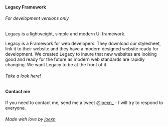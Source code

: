 #### Legacy Framework
###### For development versions only

Legacy is a lightweight, simple and modern UI framework.

Legacy is a Framework for web developers. They download our stylesheet, link it to their website and they have a modern designed website ready for development.
We created Legacy to insure that new websites are looking good and ready for the future as modern web standards are rapidly changing. We want Legacy to be at the front of it.

###### [Take a look here!](https://legacy-framework.com)

#### Contact me

If you need to contact me, send me a tweet [@joexn_](https://twitter.com/@joexn_) - I will try to respond to everyone.


###### Made with love by [joexn](https://twitter.com/@joexn_)

